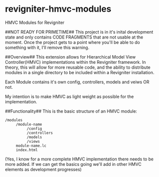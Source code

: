 # revigniter-hmvc-modules
HMVC Modules for Revigniter

##NOT READY FOR PRIMETIME##
This project is in it's inital development state and only contains CODE FRAGMENTS that are not usable at the moment. Once the project gets to a point where you'll be able to do something with it, I'll remove this warning.

##Overview##
This extension allows for Hierarchical Model View Controller(HMVC) implementations within the Revigniter framework. In theory, this will allow for more reusable code, and the ability to distribute modules in a single directory to be included within a Revigniter installation.

Each Module contains it's own config, controllers, models and veiws OR not.

My intention is to make HMVC as light weight as possible for the implementation.

##Functionality##
This is the basic structure of an HMVC module:

```
/modules
     /module-name
          /config
          /controllers
          /models
          /views
     module-name.lc
     index.html
```

(Yes, I know for a more complete HMVC implementation there needs to be more added. If we can get the basics going we'll add in other HMVC elements as development progresses)
